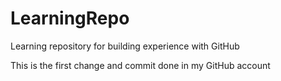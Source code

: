 # LearningRepo
Learning repository for building experience with GitHub

This is the first change and commit done in my GitHub account
